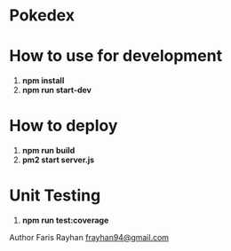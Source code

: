 # **Pokedex** 

# **How to use for development**
1. **npm install**
2. **npm run start-dev**

# **How to deploy**
1. **npm run build**
2. **pm2 start server.js**

# **Unit Testing**
1. **npm run test:coverage**

Author 
Faris Rayhan <frayhan94@gmail.com>
